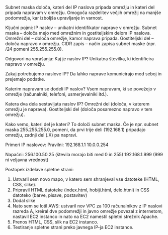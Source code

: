 Subnet maska določa, kateri del IP naslova pripada omrežju in kateri del pripada napravam v omrežju. Omogoča razdelitev večjih omrežij na manjše podomrežja, kar izboljša upravljanje in varnost.

Ključni pojmi:
IP naslov – unikatni identifikator naprave v omrežju.
Subnet maska – določa mejo med omrežnim in gostiteljskim delom IP naslova.
Omrežni del – določa omrežje, kamor naprava pripada.
Gostiteljski del – določa napravo v omrežju.
CIDR zapis – način zapisa subnet maske (npr. /24 pomeni 255.255.255.0).

Odgovori na vprašanja:
Kaj je naslov IP?
Unikatna številka, ki identificira napravo v omrežju.

Zakaj potrebujemo naslove IP?
Da lahko naprave komunicirajo med seboj in prejemajo podatke.

Katerim napravam se dodeli IP naslov?
Vsem napravam, ki se povežejo v omrežje (računalniki, telefoni, usmerjevalniki itd.).

Katera dva dela sestavljata naslov IP?
Omrežni del (določa, v katerem omrežju je naprava).
Gostiteljski del (določa posamezno napravo v tem omrežju).

Kako vemo, kateri del je kateri?
To določi subnet maska. Če je npr. subnet maska 255.255.255.0, pomeni, da prvi trije deli (192.168.1) pripadajo omrežju, zadnji del (.X) pa napravi.

Primeri IP naslovov:
Pravilni:
192.168.1.1
10.0.0.254

Napačni:
256.100.50.25 (števila morajo biti med 0 in 255)
192.168.1.999 (999 ni veljavna vrednost)


Postopek izdelave spletne strani:
1. Ustvaril sem novo mapo, v katero sem shranjeval vse datoteke (HTML, CSS, slike).
2. Pripravil HTML datoteke (index.html, hobiji.html, delo.html) in CSS datoteko (barve, pisave, postavitev)
3. Dodal slike
4. Nato sem se lotil AWS: ustvaril nov VPC za 100 računalnikov z IP naslovi razreda A, kreiral dve podomrežji in javno omrežje povezal z internetom, nastavil EC2 instanco in nato na EC2 namestil spletni strežnik Apache.
5. Prenos HTML, CSS, slik na EC2 instanco.
6. Testiranje spletne strani preko javnega IP-ja EC2 instance.
